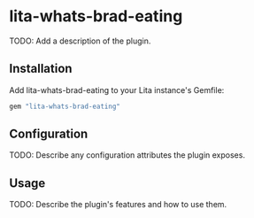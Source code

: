 # lita-whats-brad-eating

TODO: Add a description of the plugin.

## Installation

Add lita-whats-brad-eating to your Lita instance's Gemfile:

``` ruby
gem "lita-whats-brad-eating"
```

## Configuration

TODO: Describe any configuration attributes the plugin exposes.

## Usage

TODO: Describe the plugin's features and how to use them.
